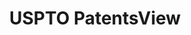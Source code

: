 ---
bigquery: https://console.cloud.google.com/bigquery?p=patents-public-data&d=patentsview&page=dataset
citation: Attribution should be given to PatentsView for use, distribution, or derivative
  works.
code: https://github.com/CSSIP-AIR/PatentsView-Code-Snippets/
contributors: USPTO
cost: None
description: 'PatentsView includes US patent data including raw data (summaries, applications,
  pregrant applications), disambugations of inventors and assignees, and inventor
  gender estimates.  Also foreign priority data, # of figures and sheets, and government
  interest statements.'
documentation: https://patentsview.org/query/builder-faqs
last_edit: Mon, 04 Apr 2022 19:02:57 GMT
location: https://patentsview.org/
maintained_by: USPTO
record_creation_timestamp: 12/2/2020 17:20:46
schema_fields: '[''date'', ''kind'', ''contract_award_number'', ''symbol_position'',
  ''section'', ''f371_date'', ''classification_status'', ''disamb_inventor_id_20191231'',
  ''type'', ''classification_level'', ''disamb_assignee_id_20190312'', ''country_transformed'',
  ''field_title'', ''disamb_inventor_id_20171003'', ''term_extension'', ''name'',
  ''location_id'', ''length'', ''disamb_inventor_id_20170808'', ''city'', ''abstract'',
  ''rel_id'', ''subgroup'', ''classification_data_source'', ''disamb_assignee_id_20200630'',
  ''rawassignee_id'', ''classification_value'', ''subclass_id'', ''subcategory_id'',
  ''application_id'', ''disamb_assignee_id_20191231'', ''_371_date'', ''disamb_inventor_id_20191008'',
  ''latin_name'', ''disamb_assignee_id_20200331'', ''county'', ''withdrawn'', ''sequence'',
  ''disamb_inventor_id_20170307'', ''term_grant'', ''dependent'', ''disamb_inventor_id_20200630'',
  ''county_fips'', ''disamb_inventor_id_20171226'', ''lname'', ''disamb_inventor_id_20200331'',
  ''ipc_class'', ''num_claims'', ''organization'', ''group'', ''patent_id'', ''male_flag'',
  ''rawlocation_id'', ''category'', ''assignee_id'', ''state'', ''designation'', ''rawinventor_id'',
  ''group_id'', ''reldocno'', ''disamb_inventor_id_20180528'', ''exemplary'', ''state_fips'',
  ''name_first'', ''category_id'', ''subgroup_id'', ''male'', ''text'', ''deceased'',
  ''subsection_id'', ''disclaimer_date'', ''level_two'', ''disamb_inventor_id_20190820'',
  ''field_id'', ''filename'', ''doc_type'', ''disamb_inventor_id_20200929'', ''attribution_status'',
  ''title'', ''lawyer_id'', ''_102_date'', ''status'', ''subclass'', ''disamb_assignee_id_20181127'',
  ''disamb_inventor_id_20181127'', ''rule_47'', ''citation_id'', ''main_group'', ''section_id'',
  ''country'', ''disamb_assignee_id_20191008'', ''uuid'', ''disamb_inventor_id_20190312'',
  ''id'', ''disamb_inventor_id_20201229'', ''level_one'', ''f102_date'', ''series_code'',
  ''ipc_version_indicator'', ''name_last'', ''organization_id'', ''gi_statement'',
  ''fname'', ''inventor_id'', ''action_date'', ''term_disclaimer'', ''num_sheets'',
  ''relkind'', ''disamb_assignee_id_20190820'', ''number'', ''num'', ''longitude'',
  ''applicant_type'', ''disamb_assignee_id_20200929'', ''publication_number'', ''latlong'',
  ''num_figures'', ''lapse_of_patent'', ''variety'', ''level_three'', ''doctype'',
  ''role'', ''latitude'', ''mainclass_id'', ''sector_title'']'
shortname: patentsview
tags:
- disambiguation
- United States
- gender
terms_of_use: Creative Commons Attribution 4.0 International License.
timeframe: 1963-1999
title: USPTO PatentsView
uuid: cf1780b1-e265-4e49-8d1d-83b9cfe0fd9a
---